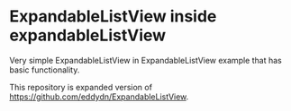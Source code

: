 # ExpandableListView inside expandableListView

Very simple ExpandableListView in ExpandableListView example that has basic functionality. 

This repository is expanded version of https://github.com/eddydn/ExpandableListView. 
